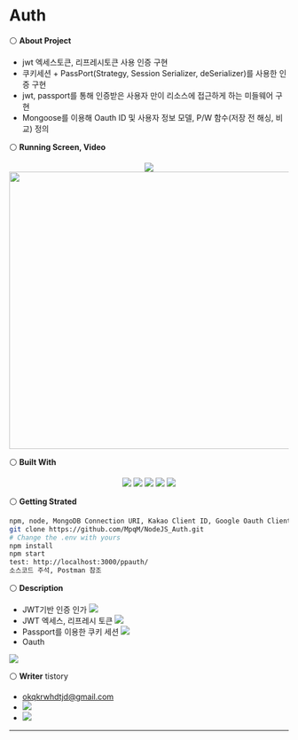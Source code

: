 # Auth
⚪ **About Project**
 * jwt 엑세스토큰, 리프레시토큰 사용 인증 구현
 * 쿠키세션 + PassPort(Strategy, Session Serializer, deSerializer)를 사용한 인증 구현
 * jwt, passport를 통해 인증받은 사용자 만이 리소스에 접근하게 하는 미들웨어 구현
 * Mongoose를 이용해 Oauth ID 및 사용자 정보 모델, P/W 함수(저장 전 해싱, 비교) 정의

⚪ **Running Screen, Video**
<p align ="center">
<a href="https://www.youtube.com/watch?v=vQkZ0dgmi9I"><img src ="https://img.shields.io/badge/youtube-FF0000.svg?&style=for-the-badge&logo=#FF0000&logoColor=white"/></a>
</br>
<img width="700" height="500" src="https://user-images.githubusercontent.com/79093184/268300607-ec6350cc-e75c-4796-b58d-3ce3a4182c51.png"/>
</p>

⚪ **Built With**
<p align ="center">
  <img src ="https://img.shields.io/badge/ejs-F7DF1E.svg?&style=for-the-badge&logo=ejs&logoColor=white"/> <img src ="https://img.shields.io/badge/javascript-F7DF1E.svg?&style=for-the-badge&logo=JavaScript&logoColor=white"/> <img src ="https://img.shields.io/badge/express-339933.svg?&style=for-the-badge&logo=express&logoColor=white"/> <img src ="https://img.shields.io/badge/nodejs-339933.svg?&style=for-the-badge&logo=nodedotjs&logoColor=white"/> <img src ="https://img.shields.io/badge/mongodb-339933.svg?&style=for-the-badge&logo=mongodb&logoColor=white"/>
</p>

⚪ **Getting Strated**
  ```bash
  npm, node, MongoDB Connection URI, Kakao Client ID, Google Oauth Client ID
  git clone https://github.com/MpqM/NodeJS_Auth.git
  # Change the .env with yours
  npm install
  npm start
  test: http://localhost:3000/ppauth/
  소스코드 주석, Postman 참조
  ```

⚪ **Description**
* JWT기반 인증 인가
  <img src="https://user-images.githubusercontent.com/79093184/268309865-786a47dc-375f-4eae-bf8e-1834a2a7002c.png"/>
* JWT 엑세스, 리프레시 토큰
  <img src="https://user-images.githubusercontent.com/79093184/268310086-41f36848-0fa9-4de2-b80b-019cb2eacc1b.png"/>
* Passport를 이용한 쿠키 세션
  <img src="https://user-images.githubusercontent.com/79093184/268310220-7ddbc695-f9a4-4231-88bd-53142ffda367.png"/>
* Oauth
<img src="https://user-images.githubusercontent.com/79093184/268310369-5082e1e3-b6f9-4847-a262-fdf04b637dcf.png"/>

⚪ **Writer**
tistory
* okqkrwhdtjd@gmail.com
* <a href = "https://github.com/MpqM"><img src ="https://img.shields.io/badge/GitHub-181717.svg?&style=for-the-badge&logo=GitHub&logoColor=white"/></a>
* <a href = "https://MpqM.tistory.com/"> <img src ="https://img.shields.io/badge/Tistory-000000.svg?&style=for-the-badge&logo=Tistory&logoColor=white"/></a>
* * *
